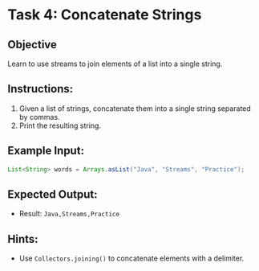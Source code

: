 # Task 4: Concatenate Strings

## Objective
Learn to use streams to join elements of a list into a single string.

## Instructions:
1. Given a list of strings, concatenate them into a single string separated by commas.
2. Print the resulting string.

## Example Input:
```java
List<String> words = Arrays.asList("Java", "Streams", "Practice");
```

## Expected Output:
- Result: `Java,Streams,Practice`

## Hints:
- Use `Collectors.joining()` to concatenate elements with a delimiter.

